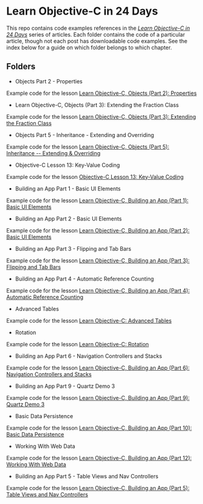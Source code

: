 # Learn Objective-C in 24 Days

This repo contains code examples references in the [*Learn Objective-C in 24 Days*](../blog_posts/38.md) series of articles. Each folder contains the code of a particular article, though not each post has downloadable code examples. See the index below for a guide on which folder belongs to which chapter.


## Folders

* Objects Part 2 - Properties

Example code for the lesson [Learn Objective-C, Objects (Part 2): Properties](../blog_posts/59.md)

* Learn Objective-C, Objects (Part 3): Extending the Fraction Class

Example code for the lesson [Learn Objective-C, Objects (Part 3): Extending the Fraction Class](../blog_posts/62.md)

* Objects Part 5 - Inheritance - Extending and Overriding

Example code for the lesson [Learn Objective-C, Objects (Part 5): Inheritance -- Extending & Overriding](../blog_posts/65.md)

* Objective-C Lesson 13: Key-Value Coding

Example code for the lesson [Objective-C Lesson 13: Key-Value Coding](../blog_posts/79.md)

* Building an App Part 1 - Basic UI Elements

Example code for the lesson [Learn Objective-C, Building an App (Part 1): Basic UI Elements](../blog_posts/90.md)

* Building an App Part 2 - Basic UI Elements

Example code for the lesson [Learn Objective-C, Building an App (Part 2): Basic UI Elements](../blog_posts/91.md)

* Building an App Part 3 - Flipping and Tab Bars

Example code for the lesson [Learn Objective-C, Building an App (Part 3): Flipping and Tab Bars](../blog_posts/92.md)

* Building an App Part 4 - Automatic Reference Counting

Example code for the lesson [Learn Objective-C, Building an App (Part 4): Automatic Reference Counting](../blog_posts/93.md)

* Advanced Tables

Example code for the lesson [Learn Objective-C: Advanced Tables](../blog_posts/95.md)

* Rotation

Example code for the lesson [Learn Objective-C: Rotation](../blog_posts/96.md)

* Building an App Part 6 - Navigation Controllers and Stacks

Example code for the lesson [Learn Objective-C, Building an App (Part 6): Navigation Controllers and Stacks](../blog_posts/97.md)


* Building an App Part 9 - Quartz Demo 3

Example code for the lesson [Learn Objective-C, Building an App (Part 9): Quartz Demo 3](../blog_posts/102.md)

* Basic Data Persistence

Example code for the lesson [Learn Objective-C, Building an App (Part 10): Basic Data Persistence](../blog_posts/103.md)

* Working With Web Data

Example code for the lesson [Learn Objective-C, Building an App (Part 12): Working With Web Data](../blog_posts/105.md)

* Building an App Part 5 - Table Views and Nav Controllers

Example code for the lesson [Learn Objective-C, Building an App (Part 5): Table Views and Nav Controllers](../blog_posts/94.md)

